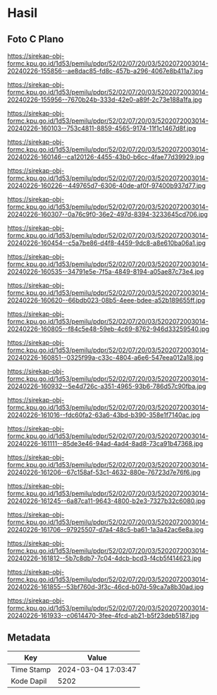 # Hasil

## Foto C Plano

https://sirekap-obj-formc.kpu.go.id/1d53/pemilu/pdpr/52/02/07/20/03/5202072003014-20240226-155856--ae8dac85-fd8c-457b-a296-4067e8b411a7.jpg

https://sirekap-obj-formc.kpu.go.id/1d53/pemilu/pdpr/52/02/07/20/03/5202072003014-20240226-155956--7670b24b-333d-42e0-a89f-2c73e188a1fa.jpg

https://sirekap-obj-formc.kpu.go.id/1d53/pemilu/pdpr/52/02/07/20/03/5202072003014-20240226-160103--753c4811-8859-4565-9174-11f1c1467d8f.jpg

https://sirekap-obj-formc.kpu.go.id/1d53/pemilu/pdpr/52/02/07/20/03/5202072003014-20240226-160146--ca120126-4455-43b0-b6cc-4fae77d39929.jpg

https://sirekap-obj-formc.kpu.go.id/1d53/pemilu/pdpr/52/02/07/20/03/5202072003014-20240226-160226--449765d7-6306-40de-af0f-97400b937d77.jpg

https://sirekap-obj-formc.kpu.go.id/1d53/pemilu/pdpr/52/02/07/20/03/5202072003014-20240226-160307--0a76c9f0-36e2-497d-8394-3233645cd706.jpg

https://sirekap-obj-formc.kpu.go.id/1d53/pemilu/pdpr/52/02/07/20/03/5202072003014-20240226-160454--c5a7be86-d4f8-4459-9dc8-a8e610ba06a1.jpg

https://sirekap-obj-formc.kpu.go.id/1d53/pemilu/pdpr/52/02/07/20/03/5202072003014-20240226-160535--34791e5e-7f5a-4849-8194-a05ae87c73e4.jpg

https://sirekap-obj-formc.kpu.go.id/1d53/pemilu/pdpr/52/02/07/20/03/5202072003014-20240226-160620--66bdb023-08b5-4eee-bdee-a52b189655ff.jpg

https://sirekap-obj-formc.kpu.go.id/1d53/pemilu/pdpr/52/02/07/20/03/5202072003014-20240226-160805--f84c5e48-59eb-4c69-8762-946d33259540.jpg

https://sirekap-obj-formc.kpu.go.id/1d53/pemilu/pdpr/52/02/07/20/03/5202072003014-20240226-160851--0325f99a-c33c-4804-a6e6-547eea012a18.jpg

https://sirekap-obj-formc.kpu.go.id/1d53/pemilu/pdpr/52/02/07/20/03/5202072003014-20240226-160932--5e4d726c-a351-4965-93b6-786d57c90fba.jpg

https://sirekap-obj-formc.kpu.go.id/1d53/pemilu/pdpr/52/02/07/20/03/5202072003014-20240226-161016--fdc60fa2-63a6-43bd-b390-358e1f7140ac.jpg

https://sirekap-obj-formc.kpu.go.id/1d53/pemilu/pdpr/52/02/07/20/03/5202072003014-20240226-161111--85de3e46-94ad-4ad4-8ad8-73ca91b47368.jpg

https://sirekap-obj-formc.kpu.go.id/1d53/pemilu/pdpr/52/02/07/20/03/5202072003014-20240226-161206--67c158af-53c1-4632-880e-76723d7e76f6.jpg

https://sirekap-obj-formc.kpu.go.id/1d53/pemilu/pdpr/52/02/07/20/03/5202072003014-20240226-161245--6a87ca11-9643-4800-b2e3-7327b32c6080.jpg

https://sirekap-obj-formc.kpu.go.id/1d53/pemilu/pdpr/52/02/07/20/03/5202072003014-20240226-161706--97925507-d7a4-48c5-ba61-1a3a42ac6e8a.jpg

https://sirekap-obj-formc.kpu.go.id/1d53/pemilu/pdpr/52/02/07/20/03/5202072003014-20240226-161812--5b7c8db7-7c04-4dcb-bcd3-f4cb5f414623.jpg

https://sirekap-obj-formc.kpu.go.id/1d53/pemilu/pdpr/52/02/07/20/03/5202072003014-20240226-161855--53bf760d-3f3c-46cd-b07d-59ca7a8b30ad.jpg

https://sirekap-obj-formc.kpu.go.id/1d53/pemilu/pdpr/52/02/07/20/03/5202072003014-20240226-161933--c0614470-3fee-4fcd-ab21-b5f23deb5187.jpg


## Metadata

| Key        | Value               |
| ---------- | ------------------- |
| Time Stamp | 2024-03-04 17:03:47 |
| Kode Dapil | 5202                |



